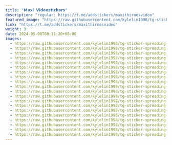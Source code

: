 ```yaml
---
title: "𝗠𝗮𝘅𝗶 𝗩𝗶𝗱𝗲𝗼𝘀𝘁𝗶𝗰𝗸𝗲𝗿𝘀"
description: "regular: https://t.me/addstickers/maxithirnesvideo"
featured_image: "https://raw.githubusercontent.com/kylelin1998/tg-sticker-spreading-worldwide-images/main/img/1d6801cd-cebd-420e-8963-ea25c4fe2848.jpg"
link: "https://t.me/addstickers/maxithirnesvideo"
weight: 3
date: 2024-05-08T08:11:20+08:00
images:
  - https://raw.githubusercontent.com/kylelin1998/tg-sticker-spreading-worldwide-images/main/img/1d6801cd-cebd-420e-8963-ea25c4fe2848.jpg
  - https://raw.githubusercontent.com/kylelin1998/tg-sticker-spreading-worldwide-images/main/img/4ba39437-c3ee-4e04-b47c-5f75ce5f3cfe.jpg
  - https://raw.githubusercontent.com/kylelin1998/tg-sticker-spreading-worldwide-images/main/img/30cbc730-5f51-448c-96b0-726bd7598953.jpg
  - https://raw.githubusercontent.com/kylelin1998/tg-sticker-spreading-worldwide-images/main/img/b52fc0ea-4a22-46e3-ab82-7ef0cd63a8f7.jpg
  - https://raw.githubusercontent.com/kylelin1998/tg-sticker-spreading-worldwide-images/main/img/3dbc168d-ef44-4216-9fde-306ad8302951.jpg
  - https://raw.githubusercontent.com/kylelin1998/tg-sticker-spreading-worldwide-images/main/img/03dadb0b-9d99-4a00-8844-a0de1bbebfbf.jpg
  - https://raw.githubusercontent.com/kylelin1998/tg-sticker-spreading-worldwide-images/main/img/6def54f8-1041-4b0f-bf42-f637534b38a5.jpg
  - https://raw.githubusercontent.com/kylelin1998/tg-sticker-spreading-worldwide-images/main/img/8aa2e204-111e-43a6-a070-9875b442a037.jpg
  - https://raw.githubusercontent.com/kylelin1998/tg-sticker-spreading-worldwide-images/main/img/9d4a2d5e-ef5b-4305-bb4d-968dc2d5decd.jpg
  - https://raw.githubusercontent.com/kylelin1998/tg-sticker-spreading-worldwide-images/main/img/d8197067-5659-4c40-bfad-c9644ecf6236.jpg
  - https://raw.githubusercontent.com/kylelin1998/tg-sticker-spreading-worldwide-images/main/img/9e07a980-e5da-40e2-a83c-121b76a63c55.jpg
  - https://raw.githubusercontent.com/kylelin1998/tg-sticker-spreading-worldwide-images/main/img/12c3564e-b961-4d21-b5f1-fce2064ce8a2.jpg
  - https://raw.githubusercontent.com/kylelin1998/tg-sticker-spreading-worldwide-images/main/img/243e2e51-6397-41b5-9578-63bb29928a08.jpg
  - https://raw.githubusercontent.com/kylelin1998/tg-sticker-spreading-worldwide-images/main/img/df5f8ad2-83f5-4e98-9c1b-fb96f541003b.jpg
  - https://raw.githubusercontent.com/kylelin1998/tg-sticker-spreading-worldwide-images/main/img/62db4205-660f-47e8-b917-7b6bf97e2675.jpg
  - https://raw.githubusercontent.com/kylelin1998/tg-sticker-spreading-worldwide-images/main/img/d18df794-c324-4981-b8f4-b5020d1c24f9.jpg
  - https://raw.githubusercontent.com/kylelin1998/tg-sticker-spreading-worldwide-images/main/img/14ad8c0f-e360-410f-bf39-4b8a486faf0e.jpg
  - https://raw.githubusercontent.com/kylelin1998/tg-sticker-spreading-worldwide-images/main/img/bb638677-f829-44f4-ae4b-4bf67428e1fd.jpg
  - https://raw.githubusercontent.com/kylelin1998/tg-sticker-spreading-worldwide-images/main/img/8f136ad4-9e74-4dec-93e4-fbb794ee2f20.jpg
  - https://raw.githubusercontent.com/kylelin1998/tg-sticker-spreading-worldwide-images/main/img/2ae392a0-6ced-4ab7-b8a8-f1082c279417.jpg
---
```

